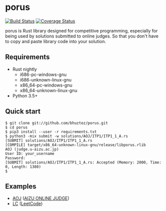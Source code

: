 # porus

[![Build Status](https://travis-ci.org/bhuztez/porus.svg?branch=master)](https://travis-ci.org/bhuztez/porus)
[![Coverage Status](https://coveralls.io/repos/github/bhuztez/porus/badge.svg?branch=master)](https://coveralls.io/github/bhuztez/porus?branch=master)

porus is Rust library designed for competitive programming, especially
for being used by solutions submitted to online judges. So that you
don't have to copy and paste library code into your solution.


## Requirements

* Rust nightly
  * i686-pc-windows-gnu
  * i686-unknown-linux-gnu
  * x86_64-pc-windows-gnu
  * x86_64-unknown-linux-gnu
* Python 3.5+


## Quick start

```console
$ git clone git://github.com/bhuztez/porus.git
$ cd porus
$ pip3 install --user -r requirements.txt
$ python3 -mix submit -w solutions/AOJ/ITP1/ITP1_1_A.rs
[SUBMIT] solutions/AOJ/ITP1/ITP1_1_A.rs
[COMPILE] target/x86_64-unknown-linux-gnu/release/libporus.rlib
AOJ (judge.u-aizu.ac.jp)
User ID: your_username
Password:
[SUBMIT] solutions/AOJ/ITP1/ITP1_1_A.rs: Accepted (Memory: 2000, Time: 0, Length: 1380)
$
```

## Examples

* [AOJ](AOJ.md) ([AIZU ONLINE JUDGE](http://judge.u-aizu.ac.jp/onlinejudge/))
* [LC](LC.md) ([LeetCode](https://leetcode.com/))